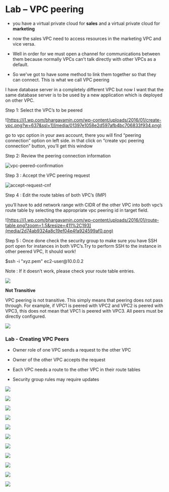 Lab – VPC peering
=================

-   you have a virtual private cloud for **sales** and a virtual private cloud
    for **marketing** 

-   now the sales VPC need to access resources in the marketing VPC and vice
    versa. 

-   Well in order for we must open a channel for communications between
    them because normally VPCs can't talk directly with other VPCs as a
    default. 

-   So we've got to have some method to link them together so that they can
    connect. This is what we call VPC peering

I have database server in a completely different VPC but now I want that the
same database server is to be used by a new application which is deployed on
other VPC.

Step 1: Select the VPC’s to be peered

![https://i1.wp.com/bhargavamin.com/wp-content/uploads/2016/01/create-vpc.png?w=637&ssl=1](media/01397e1058e2d597afb4bc706833f934.png)

go to vpc option in your aws account, there you will find “peering connection”
option on left side. in that click on “create vpc peering connection” button,
you’ll get this window

Step 2: Review the peering connection information

![vpc-peered-confirmation](media/4fa64edc74fe7d1e9e9d6e2825634229.png)

Step 3 : Accept the VPC peering request

![accept-request-cnf](media/61dfd7cc0da1c998b7cbcf0be2ce9672.png)

Step 4 : Edit the route tables of both VPC’s (IMP)

you’ll have to add network range with CIDR of the other VPC into both vpc’s
route table by selecting the appropriate vpc peering id in target field.

![https://i1.wp.com/bhargavamin.com/wp-content/uploads/2016/01/route-table.png?zoom=1.5&resize=411%2C193](media/2d74ab9324a8c19ef04e4fa924599af0.png)

Step 5 : Once done check the security group to make sure you have SSH port open
for instances in both VPC’s.Try to perform SSH to the instance in other peered
VPC, It should work!

\$ssh -i "xyz.pem" ec2-user\@10.0.0.2

Note : If it doesn’t work, please check your route table entries.

![](media/be256fab5504e083bf9a0e0ecb39ef6c.png)

**Not Transitive**

VPC peering is not transitive. This simply means that peering does not pass
through. For example, if VPC1 is peered with VPC2 and VPC2 is peered with VPC3,
this does not mean that VPC1 is peered with VPC3. All peers must be directly
configured.

![](media/c2743a506d9423e44f1d177f4680b056.png)

### Lab - Creating VPC Peers

-   Owner role of one VPC sends a request to the other VPC

-   Owner of the other VPC accepts the request

-   Each VPC needs a route to the other VPC in their route tables

-   Security group rules may require updates

![](media/9465cce705978be18b4be17a6ef206fb.png)

![](media/316973d0cf6fb8d0f9c185fb92f5b3df.png)

![](media/fe1d28f4f88adb10d35ab08ab7e07648.png)

![](media/accdd3ef06dc7b3457f99737c0b227ae.png)

![](media/7884c137ba1df97d3cc2d4afef1e5682.png)

![](media/4da43e1c8f118d44bf2625c38201b07d.png)

![](media/5a8aa6d9998d6cf8694b800ebaac040f.png)

![](media/32f03629b28d86884a57476da7ba5e10.png)

![](media/3da9402948e80efa19776494068e2877.png)

![](media/2cfe200fc6061a99d4700fde309c0729.png)

![](media/b0697604cea5a988bc9c641769598247.png)

